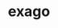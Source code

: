 ---
title: "exago"
layout: cache
categories: [package, develop]
meta: {"versions": ["1.6.0"], "compilers": ["gcc@=11.4.0", "gcc@=9.4.0"], "oss": ["ubuntu20.04", "ubuntu22.04"], "platforms": ["linux"], "targets": ["ppc64le", "x86_64_v3"], "stacks": ["e4s-power", "e4s-rocm-external", "root"], "num_specs": 23, "num_specs_by_stack": {"root": 23, "e4s-power": 9, "e4s-rocm-external": 14}}
spec_details: [{"hash": "ot7l2lzwm5rrxk5rvsqal3d4xzmzmpy4", "compiler": "gcc@=9.4.0", "versions": ["1.6.0"], "os": "ubuntu20.04", "platform": "linux", "target": "ppc64le", "variants": ["build_system=cmake", "build_type=Release", "+cuda", "cuda_arch=70", "generator=make", "+hiop", "~ipo", "~ipopt", "+logging", "+mpi", "patches=7f74f3c", "+python", "+raja", "~rocm"], "stacks": ["root", "e4s-power"], "size": "-", "tarball": "https://binaries.spack.io/develop/build_cache/linux-ubuntu20.04-ppc64le/gcc-9.4.0/exago-1.6.0/linux-ubuntu20.04-ppc64le-gcc-9.4.0-exago-1.6.0-ot7l2lzwm5rrxk5rvsqal3d4xzmzmpy4.spack"}, {"hash": "arbpey226lswhdzrid6brapif23b2gwv", "compiler": "gcc@=9.4.0", "versions": ["1.6.0"], "os": "ubuntu20.04", "platform": "linux", "target": "ppc64le", "variants": ["build_system=cmake", "build_type=Release", "+cuda", "cuda_arch=70", "generator=make", "+hiop", "~ipo", "~ipopt", "+logging", "+mpi", "patches=7f74f3c", "+python", "+raja", "~rocm"], "stacks": ["root", "e4s-power"], "size": "-", "tarball": "https://binaries.spack.io/develop/build_cache/linux-ubuntu20.04-ppc64le/gcc-9.4.0/exago-1.6.0/linux-ubuntu20.04-ppc64le-gcc-9.4.0-exago-1.6.0-arbpey226lswhdzrid6brapif23b2gwv.spack"}, {"hash": "ghqsfnwglwfwsnl32w2j44vdgs3727pv", "compiler": "gcc@=9.4.0", "versions": ["1.6.0"], "os": "ubuntu20.04", "platform": "linux", "target": "ppc64le", "variants": ["build_system=cmake", "build_type=Release", "+cuda", "cuda_arch=70", "generator=make", "+hiop", "~ipo", "~ipopt", "+logging", "+mpi", "patches=7f74f3c", "+python", "+raja", "~rocm"], "stacks": ["root", "e4s-power"], "size": "-", "tarball": "https://binaries.spack.io/develop/build_cache/linux-ubuntu20.04-ppc64le/gcc-9.4.0/exago-1.6.0/linux-ubuntu20.04-ppc64le-gcc-9.4.0-exago-1.6.0-ghqsfnwglwfwsnl32w2j44vdgs3727pv.spack"}, {"hash": "wc4jsvsko453zjnubo3zlgpl3pw4hfmu", "compiler": "gcc@=9.4.0", "versions": ["1.6.0"], "os": "ubuntu20.04", "platform": "linux", "target": "ppc64le", "variants": ["build_system=cmake", "build_type=Release", "+cuda", "cuda_arch=70", "generator=make", "+hiop", "~ipo", "~ipopt", "+logging", "+mpi", "patches=7f74f3c", "+python", "+raja", "~rocm"], "stacks": ["root", "e4s-power"], "size": "-", "tarball": "https://binaries.spack.io/develop/build_cache/linux-ubuntu20.04-ppc64le/gcc-9.4.0/exago-1.6.0/linux-ubuntu20.04-ppc64le-gcc-9.4.0-exago-1.6.0-wc4jsvsko453zjnubo3zlgpl3pw4hfmu.spack"}, {"hash": "yrfwpijajhxg3nzsphx7e2tark3au3lh", "compiler": "gcc@=9.4.0", "versions": ["1.6.0"], "os": "ubuntu20.04", "platform": "linux", "target": "ppc64le", "variants": ["build_system=cmake", "build_type=Release", "+cuda", "cuda_arch=70", "generator=make", "+hiop", "~ipo", "~ipopt", "+logging", "+mpi", "patches=7f74f3c", "+python", "+raja", "~rocm"], "stacks": ["root", "e4s-power"], "size": "-", "tarball": "https://binaries.spack.io/develop/build_cache/linux-ubuntu20.04-ppc64le/gcc-9.4.0/exago-1.6.0/linux-ubuntu20.04-ppc64le-gcc-9.4.0-exago-1.6.0-yrfwpijajhxg3nzsphx7e2tark3au3lh.spack"}, {"hash": "acbjdp6jlexwd64inch5m265ddhszbid", "compiler": "gcc@=9.4.0", "versions": ["1.6.0"], "os": "ubuntu20.04", "platform": "linux", "target": "ppc64le", "variants": ["build_system=cmake", "build_type=Release", "+cuda", "cuda_arch=70", "generator=make", "+hiop", "~ipo", "~ipopt", "+logging", "+mpi", "patches=7f74f3c", "+python", "+raja", "~rocm"], "stacks": ["root", "e4s-power"], "size": "-", "tarball": "https://binaries.spack.io/develop/build_cache/linux-ubuntu20.04-ppc64le/gcc-9.4.0/exago-1.6.0/linux-ubuntu20.04-ppc64le-gcc-9.4.0-exago-1.6.0-acbjdp6jlexwd64inch5m265ddhszbid.spack"}, {"hash": "ht2ayfkaceyb3hizjgvq2zggjuyb2c5o", "compiler": "gcc@=9.4.0", "versions": ["1.6.0"], "os": "ubuntu20.04", "platform": "linux", "target": "ppc64le", "variants": ["build_system=cmake", "build_type=Release", "+cuda", "cuda_arch=70", "generator=make", "+hiop", "~ipo", "~ipopt", "+logging", "+mpi", "patches=7f74f3c", "+python", "+raja", "~rocm"], "stacks": ["root", "e4s-power"], "size": "-", "tarball": "https://binaries.spack.io/develop/build_cache/linux-ubuntu20.04-ppc64le/gcc-9.4.0/exago-1.6.0/linux-ubuntu20.04-ppc64le-gcc-9.4.0-exago-1.6.0-ht2ayfkaceyb3hizjgvq2zggjuyb2c5o.spack"}, {"hash": "t3dud3n2btwd7b734qzewbwqavydriii", "compiler": "gcc@=9.4.0", "versions": ["1.6.0"], "os": "ubuntu20.04", "platform": "linux", "target": "ppc64le", "variants": ["build_system=cmake", "build_type=Release", "+cuda", "cuda_arch=70", "generator=make", "+hiop", "~ipo", "~ipopt", "+logging", "+mpi", "patches=7f74f3c", "+python", "+raja", "~rocm"], "stacks": ["root", "e4s-power"], "size": "-", "tarball": "https://binaries.spack.io/develop/build_cache/linux-ubuntu20.04-ppc64le/gcc-9.4.0/exago-1.6.0/linux-ubuntu20.04-ppc64le-gcc-9.4.0-exago-1.6.0-t3dud3n2btwd7b734qzewbwqavydriii.spack"}, {"hash": "4blzqgtdmkfr5jmeox7q4tgctr7eez6q", "compiler": "gcc@=9.4.0", "versions": ["1.6.0"], "os": "ubuntu20.04", "platform": "linux", "target": "ppc64le", "variants": ["build_system=cmake", "build_type=Release", "+cuda", "cuda_arch=70", "generator=make", "+hiop", "~ipo", "~ipopt", "+logging", "+mpi", "patches=7f74f3c", "+python", "+raja", "~rocm"], "stacks": ["root", "e4s-power"], "size": "-", "tarball": "https://binaries.spack.io/develop/build_cache/linux-ubuntu20.04-ppc64le/gcc-9.4.0/exago-1.6.0/linux-ubuntu20.04-ppc64le-gcc-9.4.0-exago-1.6.0-4blzqgtdmkfr5jmeox7q4tgctr7eez6q.spack"}, {"hash": "hkhzotiq7mg3nklijovkwn22daduw7vp", "compiler": "gcc@=11.4.0", "versions": ["1.6.0"], "os": "ubuntu22.04", "platform": "linux", "target": "x86_64_v3", "variants": ["amdgpu_target=gfx90a", "build_system=cmake", "build_type=Release", "~cuda", "generator=make", "+hiop", "~ipo", "~ipopt", "+logging", "+mpi", "patches=7f74f3c", "+python", "+raja", "+rocm"], "stacks": ["root", "e4s-rocm-external"], "size": "-", "tarball": "https://binaries.spack.io/develop/build_cache/linux-ubuntu22.04-x86_64_v3/gcc-11.4.0/exago-1.6.0/linux-ubuntu22.04-x86_64_v3-gcc-11.4.0-exago-1.6.0-hkhzotiq7mg3nklijovkwn22daduw7vp.spack"}, {"hash": "6ls4jhi6agqidzrvpnrcwxli4coqcu62", "compiler": "gcc@=11.4.0", "versions": ["1.6.0"], "os": "ubuntu22.04", "platform": "linux", "target": "x86_64_v3", "variants": ["amdgpu_target=gfx90a", "build_system=cmake", "build_type=Release", "~cuda", "generator=make", "+hiop", "~ipo", "~ipopt", "+logging", "+mpi", "patches=7f74f3c", "+python", "+raja", "+rocm"], "stacks": ["root", "e4s-rocm-external"], "size": "-", "tarball": "https://binaries.spack.io/develop/build_cache/linux-ubuntu22.04-x86_64_v3/gcc-11.4.0/exago-1.6.0/linux-ubuntu22.04-x86_64_v3-gcc-11.4.0-exago-1.6.0-6ls4jhi6agqidzrvpnrcwxli4coqcu62.spack"}, {"hash": "g6xrai7qytkl6zr67onkmn52tvbpl3bp", "compiler": "gcc@=11.4.0", "versions": ["1.6.0"], "os": "ubuntu22.04", "platform": "linux", "target": "x86_64_v3", "variants": ["amdgpu_target=gfx90a", "build_system=cmake", "build_type=Release", "~cuda", "generator=make", "+hiop", "~ipo", "~ipopt", "+logging", "+mpi", "patches=7f74f3c", "+python", "+raja", "+rocm"], "stacks": ["root", "e4s-rocm-external"], "size": "-", "tarball": "https://binaries.spack.io/develop/build_cache/linux-ubuntu22.04-x86_64_v3/gcc-11.4.0/exago-1.6.0/linux-ubuntu22.04-x86_64_v3-gcc-11.4.0-exago-1.6.0-g6xrai7qytkl6zr67onkmn52tvbpl3bp.spack"}, {"hash": "aaa5k7ht7ufvy4jj2fsgfs6z7llsxhzy", "compiler": "gcc@=11.4.0", "versions": ["1.6.0"], "os": "ubuntu22.04", "platform": "linux", "target": "x86_64_v3", "variants": ["amdgpu_target=gfx908", "build_system=cmake", "build_type=Release", "~cuda", "generator=make", "+hiop", "~ipo", "~ipopt", "+logging", "+mpi", "patches=7f74f3c", "+python", "+raja", "+rocm"], "stacks": ["root", "e4s-rocm-external"], "size": "-", "tarball": "https://binaries.spack.io/develop/build_cache/linux-ubuntu22.04-x86_64_v3/gcc-11.4.0/exago-1.6.0/linux-ubuntu22.04-x86_64_v3-gcc-11.4.0-exago-1.6.0-aaa5k7ht7ufvy4jj2fsgfs6z7llsxhzy.spack"}, {"hash": "26qal5trylhnyl4ku3llrvja7hexmpt2", "compiler": "gcc@=11.4.0", "versions": ["1.6.0"], "os": "ubuntu22.04", "platform": "linux", "target": "x86_64_v3", "variants": ["amdgpu_target=gfx908", "build_system=cmake", "build_type=Release", "~cuda", "generator=make", "+hiop", "~ipo", "~ipopt", "+logging", "+mpi", "patches=7f74f3c", "+python", "+raja", "+rocm"], "stacks": ["root", "e4s-rocm-external"], "size": "-", "tarball": "https://binaries.spack.io/develop/build_cache/linux-ubuntu22.04-x86_64_v3/gcc-11.4.0/exago-1.6.0/linux-ubuntu22.04-x86_64_v3-gcc-11.4.0-exago-1.6.0-26qal5trylhnyl4ku3llrvja7hexmpt2.spack"}, {"hash": "2i6ir4x3ykv4x5k6qfh55kigh7skc3za", "compiler": "gcc@=11.4.0", "versions": ["1.6.0"], "os": "ubuntu22.04", "platform": "linux", "target": "x86_64_v3", "variants": ["amdgpu_target=gfx90a", "build_system=cmake", "build_type=Release", "~cuda", "generator=make", "+hiop", "~ipo", "~ipopt", "+logging", "+mpi", "patches=7f74f3c", "+python", "+raja", "+rocm"], "stacks": ["root", "e4s-rocm-external"], "size": "-", "tarball": "https://binaries.spack.io/develop/build_cache/linux-ubuntu22.04-x86_64_v3/gcc-11.4.0/exago-1.6.0/linux-ubuntu22.04-x86_64_v3-gcc-11.4.0-exago-1.6.0-2i6ir4x3ykv4x5k6qfh55kigh7skc3za.spack"}, {"hash": "d6km3bwzjbjx7fj3ly25c7gk7msttuk2", "compiler": "gcc@=11.4.0", "versions": ["1.6.0"], "os": "ubuntu22.04", "platform": "linux", "target": "x86_64_v3", "variants": ["amdgpu_target=gfx908", "build_system=cmake", "build_type=Release", "~cuda", "generator=make", "+hiop", "~ipo", "~ipopt", "+logging", "+mpi", "patches=7f74f3c", "+python", "+raja", "+rocm"], "stacks": ["root", "e4s-rocm-external"], "size": "-", "tarball": "https://binaries.spack.io/develop/build_cache/linux-ubuntu22.04-x86_64_v3/gcc-11.4.0/exago-1.6.0/linux-ubuntu22.04-x86_64_v3-gcc-11.4.0-exago-1.6.0-d6km3bwzjbjx7fj3ly25c7gk7msttuk2.spack"}, {"hash": "ewowsfrk2z3e3zep26ehrgqqwli25piv", "compiler": "gcc@=11.4.0", "versions": ["1.6.0"], "os": "ubuntu22.04", "platform": "linux", "target": "x86_64_v3", "variants": ["amdgpu_target=gfx90a", "build_system=cmake", "build_type=Release", "~cuda", "generator=make", "+hiop", "~ipo", "~ipopt", "+logging", "+mpi", "patches=7f74f3c", "+python", "+raja", "+rocm"], "stacks": ["root", "e4s-rocm-external"], "size": "-", "tarball": "https://binaries.spack.io/develop/build_cache/linux-ubuntu22.04-x86_64_v3/gcc-11.4.0/exago-1.6.0/linux-ubuntu22.04-x86_64_v3-gcc-11.4.0-exago-1.6.0-ewowsfrk2z3e3zep26ehrgqqwli25piv.spack"}, {"hash": "yjefok4nknqhoetueslgatpcisppg5f5", "compiler": "gcc@=11.4.0", "versions": ["1.6.0"], "os": "ubuntu22.04", "platform": "linux", "target": "x86_64_v3", "variants": ["amdgpu_target=gfx90a", "build_system=cmake", "build_type=Release", "~cuda", "generator=make", "+hiop", "~ipo", "~ipopt", "+logging", "+mpi", "patches=7f74f3c", "+python", "+raja", "+rocm"], "stacks": ["root", "e4s-rocm-external"], "size": "-", "tarball": "https://binaries.spack.io/develop/build_cache/linux-ubuntu22.04-x86_64_v3/gcc-11.4.0/exago-1.6.0/linux-ubuntu22.04-x86_64_v3-gcc-11.4.0-exago-1.6.0-yjefok4nknqhoetueslgatpcisppg5f5.spack"}, {"hash": "m3v4r4v2kwb6hxli4glsu42ixtcanrnv", "compiler": "gcc@=11.4.0", "versions": ["1.6.0"], "os": "ubuntu22.04", "platform": "linux", "target": "x86_64_v3", "variants": ["amdgpu_target=gfx908", "build_system=cmake", "build_type=Release", "~cuda", "generator=make", "+hiop", "~ipo", "~ipopt", "+logging", "+mpi", "patches=7f74f3c", "+python", "+raja", "+rocm"], "stacks": ["root", "e4s-rocm-external"], "size": "-", "tarball": "https://binaries.spack.io/develop/build_cache/linux-ubuntu22.04-x86_64_v3/gcc-11.4.0/exago-1.6.0/linux-ubuntu22.04-x86_64_v3-gcc-11.4.0-exago-1.6.0-m3v4r4v2kwb6hxli4glsu42ixtcanrnv.spack"}, {"hash": "lrnfj5jgk5iqcpaxq2dwmpiinl3wttzg", "compiler": "gcc@=11.4.0", "versions": ["1.6.0"], "os": "ubuntu22.04", "platform": "linux", "target": "x86_64_v3", "variants": ["amdgpu_target=gfx908", "build_system=cmake", "build_type=Release", "~cuda", "generator=make", "+hiop", "~ipo", "~ipopt", "+logging", "+mpi", "patches=7f74f3c", "+python", "+raja", "+rocm"], "stacks": ["root", "e4s-rocm-external"], "size": "-", "tarball": "https://binaries.spack.io/develop/build_cache/linux-ubuntu22.04-x86_64_v3/gcc-11.4.0/exago-1.6.0/linux-ubuntu22.04-x86_64_v3-gcc-11.4.0-exago-1.6.0-lrnfj5jgk5iqcpaxq2dwmpiinl3wttzg.spack"}, {"hash": "j24plugigfrul7eya6r2anv3i7mpz36p", "compiler": "gcc@=11.4.0", "versions": ["1.6.0"], "os": "ubuntu22.04", "platform": "linux", "target": "x86_64_v3", "variants": ["amdgpu_target=gfx908", "build_system=cmake", "build_type=Release", "~cuda", "generator=make", "+hiop", "~ipo", "~ipopt", "+logging", "+mpi", "patches=7f74f3c", "+python", "+raja", "+rocm"], "stacks": ["root", "e4s-rocm-external"], "size": "-", "tarball": "https://binaries.spack.io/develop/build_cache/linux-ubuntu22.04-x86_64_v3/gcc-11.4.0/exago-1.6.0/linux-ubuntu22.04-x86_64_v3-gcc-11.4.0-exago-1.6.0-j24plugigfrul7eya6r2anv3i7mpz36p.spack"}, {"hash": "phxwr7tfl25hshjrjv2xlkvhmqrbw2uf", "compiler": "gcc@=11.4.0", "versions": ["1.6.0"], "os": "ubuntu22.04", "platform": "linux", "target": "x86_64_v3", "variants": ["amdgpu_target=gfx908", "build_system=cmake", "build_type=Release", "~cuda", "generator=make", "+hiop", "~ipo", "~ipopt", "+logging", "+mpi", "patches=7f74f3c", "+python", "+raja", "+rocm"], "stacks": ["root", "e4s-rocm-external"], "size": "-", "tarball": "https://binaries.spack.io/develop/build_cache/linux-ubuntu22.04-x86_64_v3/gcc-11.4.0/exago-1.6.0/linux-ubuntu22.04-x86_64_v3-gcc-11.4.0-exago-1.6.0-phxwr7tfl25hshjrjv2xlkvhmqrbw2uf.spack"}, {"hash": "hgsozibjfegcjat74al24mjeiiaiajlz", "compiler": "gcc@=11.4.0", "versions": ["1.6.0"], "os": "ubuntu22.04", "platform": "linux", "target": "x86_64_v3", "variants": ["amdgpu_target=gfx90a", "build_system=cmake", "build_type=Release", "~cuda", "generator=make", "+hiop", "~ipo", "~ipopt", "+logging", "+mpi", "patches=7f74f3c", "+python", "+raja", "+rocm"], "stacks": ["root", "e4s-rocm-external"], "size": "-", "tarball": "https://binaries.spack.io/develop/build_cache/linux-ubuntu22.04-x86_64_v3/gcc-11.4.0/exago-1.6.0/linux-ubuntu22.04-x86_64_v3-gcc-11.4.0-exago-1.6.0-hgsozibjfegcjat74al24mjeiiaiajlz.spack"}]
---